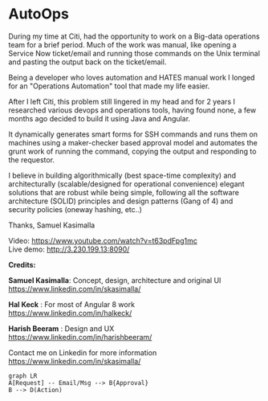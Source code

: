 # AutoOps

During my time at Citi, had the opportunity to work on a Big-data operations team for a brief period. Much of the work was manual, like opening a Service Now ticket/email and running those commands on the Unix terminal and pasting the output back on the ticket/email.

Being a developer who loves automation and HATES manual work I longed for an "Operations Automation" tool that made my life easier.

After I left Citi, this problem still lingered in my head and for 2 years I researched various devops and operations tools, having found none, a few months ago decided to build it using Java and Angular. 

It dynamically generates smart forms for SSH commands and runs them on machines using a maker-checker based approval model and automates the grunt work of running the command, copying the output and responding to the requestor.

I believe in building algorithmically (best space-time complexity) and architecturally (scalable/designed for operational convenience) elegant solutions that are robust while being simple, following all the software architecture (SOLID) principles and design patterns (Gang of 4) and security policies (oneway hashing, etc..)

Thanks,
Samuel Kasimalla <br />

Video: https://www.youtube.com/watch?v=t63pdFpg1mc <br />
Live demo: http://3.230.199.13:8090/ <br />

**Credits:** <br />

**Samuel Kasimalla**: Concept, design, architecture and original UI <br />
https://www.linkedin.com/in/skasimalla/ <br />

**Hal Keck** : For most of Angular 8 work <br />
https://www.linkedin.com/in/halkeck/ <br />

**Harish Beeram** : Design and UX <br />
https://www.linkedin.com/in/harishbeeram/ <br />
 
Contact me on Linkedin for more information <br />
https://www.linkedin.com/in/skasimalla/ <br />


```mermaid
graph LR
A[Request] -- Email/Msg --> B{Approval}
B --> D(Action)
```
